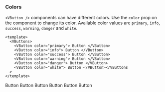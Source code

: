 ### Colors

`<VButton />` components can have different colors.
Use the `color` prop on the component to change its color.
Available color values are `primary`, `info`, `success`, `warning`,
`danger` and `white`.

<!--code-->

```vue
<template>
  <VButtons>
    <VButton color="primary"> Button </VButton>
    <VButton color="info"> Button </VButton>
    <VButton color="success"> Button </VButton>
    <VButton color="warning"> Button </VButton>
    <VButton color="danger"> Button </VButton>
    <VButton color="white"> Button </VButton></VButtons
  >
</template>
```

<!--/code-->

<!--example-->

<VButtons>
    <VButton color="primary">
        Button
    </VButton>
    <VButton color="info">
        Button
    </VButton>
    <VButton color="success">
        Button
    </VButton>
    <VButton color="warning">
        Button
    </VButton>
    <VButton color="danger">
        Button
    </VButton>
    <VButton color="white">
        Button
    </VButton>
</VButtons>

<!--/example-->

